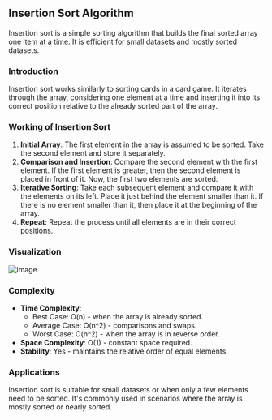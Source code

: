 ## Insertion Sort Algorithm

Insertion sort is a simple sorting algorithm that builds the final sorted array one item at a time. It is efficient for small datasets and mostly sorted datasets.

### Introduction

Insertion sort works similarly to sorting cards in a card game. It iterates through the array, considering one element at a time and inserting it into its correct position relative to the already sorted part of the array.

### Working of Insertion Sort

1. **Initial Array**: The first element in the array is assumed to be sorted. Take the second element and store it separately.
2. **Comparison and Insertion**: Compare the second element with the first element. If the first element is greater, then the second element is placed in front of it. Now, the first two elements are sorted.
3. **Iterative Sorting**: Take each subsequent element and compare it with the elements on its left. Place it just behind the element smaller than it. If there is no element smaller than it, then place it at the beginning of the array.
4. **Repeat**: Repeat the process until all elements are in their correct positions.

### Visualization

![image](https://github.com/vansh-seth/Design-Analysis-of-Algorithms/assets/111755254/4e1e954b-ed49-4f3c-bb7c-ad113c28baa7)

### Complexity

- **Time Complexity**:
  - Best Case: O(n) - when the array is already sorted.
  - Average Case: O(n^2) - comparisons and swaps.
  - Worst Case: O(n^2) - when the array is in reverse order.
- **Space Complexity**: O(1) - constant space required.
- **Stability**: Yes - maintains the relative order of equal elements.

### Applications

Insertion sort is suitable for small datasets or when only a few elements need to be sorted. It's commonly used in scenarios where the array is mostly sorted or nearly sorted.
